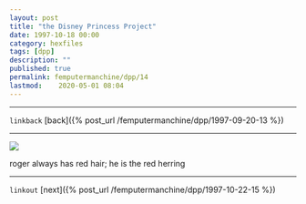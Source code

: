 ```yaml
---
layout: post
title: "the Disney Princess Project"
date: 1997-10-18 00:00
category: hexfiles
tags: [dpp]
description: ""
published: true
permalink: femputermanchine/dpp/14
lastmod:	2020-05-01 08:04
---
```


*****
`linkback`
[back]({% post_url /femputermanchine/dpp/1997-09-20-13 %})

*****

<img src="{{ site.url }}/assets/img/dpp-14.jpg" maxwidth="1000" />

roger always has red hair; he is the red herring

*****

`linkout`
[next]({% post_url /femputermanchine/dpp/1997-10-22-15 %})



